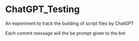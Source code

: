 # ChatGPT_Testing
An experiment to track the building of script files by ChatGPT

Each commit message will the be prompt given to the bot
